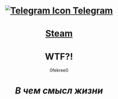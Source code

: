 <h1 align="center">
        <a href="https://t.me/0fekree0" class="telegram-text">
            <img src="https://upload.wikimedia.org/wikipedia/commons/thumb/8/82/Telegram_logo.svg/2048px-Telegram_logo.svg.png" alt="Telegram Icon" class="telegram-icon" width: 32px; height: 32px;>
            Telegram
        </a>
    </h1>
<h1 align='center'><a href="https://steamcommunity.com/id/0fekree0" class="steam-text">Steam</a></h1>
<h1 align='center'> WTF?!</h1>
<p align='center'>
0fekree0
</p>

<h1 align='center'><i>В чем смысл жизни</i></h1>
